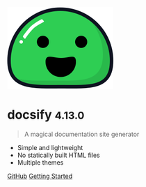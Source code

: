 <!-- markdownlint-disable first-line-h1 -->

![logo](_media/icon.svg)

# docsify <small>4.13.0</small>

> A magical documentation site generator

- Simple and lightweight
- No statically built HTML files
- Multiple themes

[GitHub](https://github.com/docsifyjs/docsify/)
[Getting Started](#docsify)

<!-- ![color](#f0f0f0) -->
<!-- ![](/_media/icon.svg) -->
